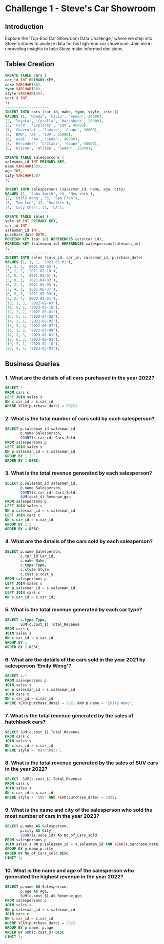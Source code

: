 # Challenge 1 - Steve's Car Showroom

## Introduction
Explore the 'Top-End Car Showroom Data Challenge,' where we step into Steve's shoes to analyze data for his high-end car showroom. Join me in unraveling insights to help Steve make informed decisions.

## Tables Creation
```sql
CREATE TABLE cars (
car_id INT PRIMARY KEY,
make VARCHAR(50),
type VARCHAR(50),
style VARCHAR(50),
cost_$ INT
);
--------------------
INSERT INTO cars (car_id, make, type, style, cost_$)
VALUES (1, 'Honda', 'Civic', 'Sedan', 30000),
(2, 'Toyota', 'Corolla', 'Hatchback', 25000),
(3, 'Ford', 'Explorer', 'SUV', 40000),
(4, 'Chevrolet', 'Camaro', 'Coupe', 36000),
(5, 'BMW', 'X5', 'SUV', 55000),
(6, 'Audi', 'A4', 'Sedan', 48000),
(7, 'Mercedes', 'C-Class', 'Coupe', 60000),
(8, 'Nissan', 'Altima', 'Sedan', 26000);
--------------------
CREATE TABLE salespersons (
salesman_id INT PRIMARY KEY,
name VARCHAR(50),
age INT,
city VARCHAR(50)
);
--------------------
INSERT INTO salespersons (salesman_id, name, age, city)
VALUES (1, 'John Smith', 28, 'New York'),
(2, 'Emily Wong', 35, 'San Fran'),
(3, 'Tom Lee', 42, 'Seattle'),
(4, 'Lucy Chen', 31, 'LA');
--------------------
CREATE TABLE sales (
sale_id INT PRIMARY KEY,
car_id INT,
salesman_id INT,
purchase_date DATE,
FOREIGN KEY (car_id) REFERENCES cars(car_id),
FOREIGN KEY (salesman_id) REFERENCES salespersons(salesman_id)
);
--------------------
INSERT INTO sales (sale_id, car_id, salesman_id, purchase_date)
VALUES (1, 1, 1, '2021-01-01'),
(2, 3, 3, '2021-02-03'),
(3, 2, 2, '2021-02-10'),
(4, 5, 4, '2021-03-01'),
(5, 8, 1, '2021-04-02'),
(6, 2, 1, '2021-05-05'),
(7, 4, 2, '2021-06-07'),
(8, 5, 3, '2021-07-09'),
(9, 2, 4, '2022-01-01'),
(10, 1, 3, '2022-02-03'),
(11, 8, 2, '2022-02-10'),
(12, 7, 2, '2022-03-01'),
(13, 5, 3, '2022-04-02'),
(14, 3, 1, '2022-05-05'),
(15, 5, 4, '2022-06-07'),
(16, 1, 2, '2022-07-09'),
(17, 2, 3, '2023-01-01'),
(18, 6, 3, '2023-02-03'),
(19, 7, 1, '2023-02-10'),
(20, 4, 4, '2023-03-01');
```

## Business Queries

### 1. What are the details of all cars purchased in the year 2022?
```sql
SELECT * 
FROM cars c
LEFT JOIN sales s
ON c.car_id = s.car_id
WHERE YEAR(purchase_date) = 2022;
```
### 2. What is the total number of cars sold by each salesperson?
```sql
SELECT p.salesman_id salesman_id,
       p.name Salesperson,
       COUNT(s.car_id) Cars_Sold
FROM salespersons p
LEFT JOIN sales s
ON p.salesman_id = s.salesman_id
GROUP BY 1,2
ORDER BY 3 DESC;
```
### 3. What is the total revenue generated by each salesperson?
```sql
SELECT p.salesman_id salesman_id,
       p.name Salesperson,
       COUNT(s.car_id) Cars_Sold,
       SUM(cost_$) Revenue_gen
FROM salespersons p
LEFT JOIN sales s 
ON p.salesman_id = s.salesman_id
LEFT JOIN cars c 
ON s.car_id = c.car_id
GROUP BY 1,2
ORDER BY 4 DESC;
```
### 4. What are the details of the cars sold by each salesperson?
```sql
SELECT p.name Salesperson,
       c.car_id Car_id,
       c.make Make,
       c.type Type,
       c.style Style,
       c.cost_$ cost_$
FROM salespersons p 
LEFT JOIN sales s 
on p.salesman_id = s.salesman_id
LEFT JOIN cars c 
ON s.car_id = c.car_id;
```
### 5. What is the total revenue generated by each car type?
```sql
SELECT c.type Type, 
       SUM(c.cost_$) Total_Revenue
FROM cars c
JOIN sales s
ON c.car_id = s.car_id
GROUP BY 1
ORDER BY 2 DESC;
```
### 6. What are the details of the cars sold in the year 2021 by salesperson 'Emily Wong'?
```sql
SELECT c.*
FROM salespersons p 
JOIN sales s 
on p.salesman_id = s.salesman_id
JOIN cars c 
ON s.car_id = c.car_id
WHERE YEAR(purchase_date) = 2021 AND p.name = 'Emily Wong';
```
### 7. What is the total revenue generated by the sales of hatchback cars?
```sql
SELECT SUM(c.cost_$) Total_Revenue
FROM cars c
JOIN sales s
ON c.car_id = s.car_id
WHERE style = 'Hatchback';
```
### 8. What is the total revenue generated by the sales of SUV cars in the year 2022?
```sql
SELECT  SUM(c.cost_$) Total_Revenue
FROM cars c
JOIN sales s
ON c.car_id = s.car_id
WHERE style = 'SUV' AND YEAR(purchase_date) = 2022;
```
### 9. What is the name and city of the salesperson who sold the most number of cars in the year 2023?
```sql
SELECT p.name AS Salesperson,
       p.city AS City,
       COUNT(s.sale_id) AS No_of_Cars_sold
FROM salespersons p
JOIN sales s ON p.salesman_id = s.salesman_id AND YEAR(s.purchase_date) = 2023
GROUP BY p.name,p.city 
ORDER BY No_of_Cars_sold DESC
LIMIT 1;
```
### 10. What is the name and age of the salesperson who generated the highest revenue in the year 2022?
```sql
SELECT p.name AS Salesperson,
	   p.age AS Age,
       SUM(c.cost_$) AS Revenue_gen
FROM salespersons p 
JOIN sales s 
ON p.salesman_id = s.salesman_id
JOIN cars c 
ON s.car_id = c.car_id
WHERE YEAR(purchase_date) = 2022
GROUP BY p.name, p.age
ORDER BY SUM(c.cost_$) DESC
LIMIT 1;
```
